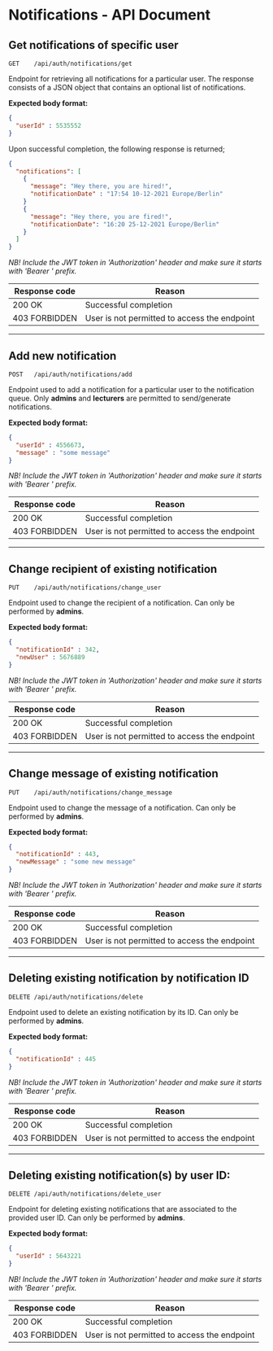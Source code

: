 # Notifications - API Document


## Get notifications of specific user

```
GET    /api/auth/notifications/get
```

Endpoint for retrieving all notifications for a particular user. The response consists of a JSON object that contains an optional list of notifications.

**Expected body format:**

```json
{
  "userId" : 5535552
}
```

Upon successful completion, the following response is returned;

```json
{
  "notifications": [
    {
      "message": "Hey there, you are hired!",
      "notificationDate" : "17:54 10-12-2021 Europe/Berlin"
    }
    {
      "message": "Hey there, you are fired!",
      "notificationDate": "16:20 25-12-2021 Europe/Berlin"
    }
  ]
}
```

_NB! Include the JWT token in &#39;Authorization&#39; header and make sure it starts with &#39;Bearer &#39; prefix._

| Response code | Reason                                       |
| ------------- | -------------------------------------------- |
| 200 OK        | Successful completion                        |
| 403 FORBIDDEN | User is not permitted to access the endpoint |

---

## Add new notification

```
POST   /api/auth/notifications/add
```

Endpoint used to add a notification for a particular user to the notification queue. Only **admins** and **lecturers** are permitted to send/generate notifications.

**Expected body format:**

```json
{
  "userId" : 4556673,
  "message" : "some message"
}
```

_NB! Include the JWT token in &#39;Authorization&#39; header and make sure it starts with &#39;Bearer &#39; prefix._

| Response code | Reason                                       |
| ------------- | -------------------------------------------- |
| 200 OK        | Successful completion                        |
| 403 FORBIDDEN | User is not permitted to access the endpoint |

---

## Change recipient of existing notification

```
PUT    /api/auth/notifications/change_user
```

Endpoint used to change the recipient of a notification. Can only be performed by **admins**.

**Expected body format:**

```json
{
  "notificationId" : 342,
  "newUser" : 5676889
}
```

_NB! Include the JWT token in &#39;Authorization&#39; header and make sure it starts with &#39;Bearer &#39; prefix._

| Response code | Reason                                       |
| ------------- | -------------------------------------------- |
| 200 OK        | Successful completion                        |
| 403 FORBIDDEN | User is not permitted to access the endpoint |

---

## Change message of existing notification

```
PUT    /api/auth/notifications/change_message
```

Endpoint used to change the message of a notification. Can only be performed by **admins**.

**Expected body format:**

```json
{
  "notificationId" : 443,
  "newMessage" : "some new message"
}
```

_NB! Include the JWT token in &#39;Authorization&#39; header and make sure it starts with &#39;Bearer &#39; prefix._

| Response code | Reason                                       |
| ------------- | -------------------------------------------- |
| 200 OK        | Successful completion                        |
| 403 FORBIDDEN | User is not permitted to access the endpoint |

---

## Deleting existing notification by notification ID

```
DELETE /api/auth/notifications/delete
```

Endpoint used to delete an existing notification by its ID. Can only be performed by **admins**.

**Expected body format:**

```json
{
  "notificationId" : 445
}
```
_NB! Include the JWT token in &#39;Authorization&#39; header and make sure it starts with &#39;Bearer &#39; prefix._

| Response code | Reason                                       |
| ------------- | -------------------------------------------- |
| 200 OK        | Successful completion                        |
| 403 FORBIDDEN | User is not permitted to access the endpoint |

---

## Deleting existing notification(s) by user ID:

```
DELETE /api/auth/notifications/delete_user
```

Endpoint for deleting existing notifications that are associated to the provided user ID. Can only be performed by **admins**.

**Expected body format:**

```json
{
  "userId" : 5643221
}
```

_NB! Include the JWT token in &#39;Authorization&#39; header and make sure it starts with &#39;Bearer &#39; prefix._

| Response code | Reason                                       |
| ------------- | -------------------------------------------- |
| 200 OK        | Successful completion                        |
| 403 FORBIDDEN | User is not permitted to access the endpoint |

